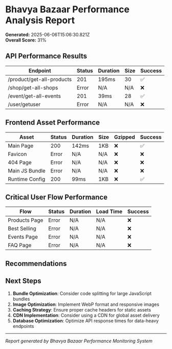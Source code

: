 # Bhavya Bazaar Performance Analysis Report

**Generated:** 2025-06-06T15:06:30.821Z  
**Overall Score:** 31%

## API Performance Results

| Endpoint | Status | Duration | Size | Success |
|----------|--------|----------|------|---------|
| /product/get-all-products | 201 | 195ms | 30 | ✅ |
| /shop/get-all-shops | Error | N/A | N/A | ❌ |
| /event/get-all-events | 201 | 39ms | 28 | ✅ |
| /user/getuser | Error | N/A | N/A | ❌ |

## Frontend Asset Performance

| Asset | Status | Duration | Size | Gzipped | Success |
|-------|--------|----------|------|---------|---------|
| Main Page | 200 | 142ms | 1KB | ❌ | ✅ |
| Favicon | Error | N/A | N/A | ❌ | ❌ |
| 404 Page | Error | N/A | N/A | ❌ | ❌ |
| Main JS Bundle | Error | N/A | N/A | ❌ | ❌ |
| Runtime Config | 200 | 99ms | 1KB | ❌ | ✅ |

## Critical User Flow Performance

| Flow | Status | Duration | Load Time | Success |
|------|--------|----------|-----------|---------|
| Products Page | Error | N/A | N/A | ❌ |
| Best Selling | Error | N/A | N/A | ❌ |
| Events Page | Error | N/A | N/A | ❌ |
| FAQ Page | Error | N/A | N/A | ❌ |

## Recommendations



## Next Steps

1. **Bundle Optimization**: Consider code splitting for large JavaScript bundles
2. **Image Optimization**: Implement WebP format and responsive images  
3. **Caching Strategy**: Ensure proper cache headers for static assets
4. **CDN Implementation**: Consider using a CDN for global asset delivery
5. **Database Optimization**: Optimize API response times for data-heavy endpoints

---
*Report generated by Bhavya Bazaar Performance Monitoring System*
